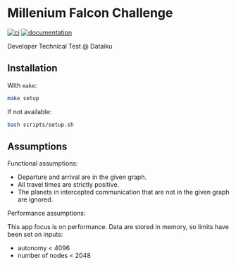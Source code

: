 # Millenium Falcon Challenge

[![ci](https://github.com/DiZ-02/millenium-falcon-challenge/workflows/ci/badge.svg)](https://github.com/DiZ-02/millenium-falcon-challenge/actions?query=workflow%3Aci)
[![documentation](https://img.shields.io/badge/docs-mkdocs%20material-blue.svg?style=flat)](https://DiZ-02.github.io/millenium-falcon-challenge/)

[//]: # ([![pypi version]&#40;https://img.shields.io/pypi/v/millenium-falcon-challenge.svg&#41;]&#40;https://pypi.org/project/millenium-falcon-challenge/&#41;)
[//]: # ([![gitpod]&#40;https://img.shields.io/badge/gitpod-workspace-blue.svg?style=flat&#41;]&#40;https://gitpod.io/#https://github.com/DiZ-02/millenium-falcon-challenge&#41;)
[//]: # ([![gitter]&#40;https://badges.gitter.im/join%20chat.svg&#41;]&#40;https://app.gitter.im/#/room/#millenium-falcon-challenge:gitter.im&#41;)

Developer Technical Test @ Dataiku

## Installation

With `make`:

```bash
make setup
```

If not available:

```bash
bash scripts/setup.sh
```

## Assumptions


Functional assumptions:

- Departure and arrival are in the given graph.
- All travel times are strictly positive.
- The planets in intercepted communication that are not in the given graph are ignored.


Performance assumptions:

This app focus is on performance.
Data are stored in memory, so limits have been set on inputs:

- autonomy < 4096
- number of nodes < 2048